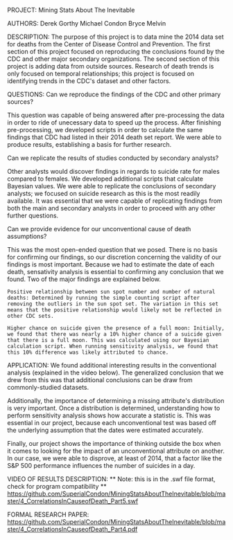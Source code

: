PROJECT: Mining Stats About The Inevitable

AUTHORS:
Derek Gorthy 
Michael Condon 
Bryce Melvin 


DESCRIPTION:
The purpose of this project is to data mine the 2014 data set for deaths from the Center of Disease Control and Prevention. The first section of this project focused on reproducing the conclusions found by the CDC and other major secondary organizations. The second section of this project is adding data from outside sources. Research of death trends is only focused on temporal relationships; this project is focused on identifying trends in the CDC's dataset and other factors.


QUESTIONS:
Can we reproduce the findings of the CDC and other primary sources?

  This question was capable of being answered after pre-processing the data in order to ride of unecessary data to speed up the process. After finishing pre-processing, we developed scripts in order to calculate the same findings that CDC had listed in their 2014 death set report. We were able to produce results, establishing a basis for further research.

Can we replicate the results of studies conducted by secondary analysts?

  Other analysts would discover findings in regards to suicide rate for males compared to females. We developed additional scripts that calculate Bayesian values. We were able to replicate the conclusions of secondary analysts; we focused on suicide research as this is the most readily available. It was essential that we were capable of replicating findings from both the main and secondary analysts in order to proceed with any other further questions.

Can we provide evidence for our unconventional cause of death assumptions?

  This was the most open-ended question that we posed. There is no basis for confirming our findings, so our discretion concerning the validity of our findings is most important. Because we had to estimate the date of each death, sensativity analysis is essential to confirming any conclusion that we found. Two of the major findings are explained below.

  	Positive relationship between sun spot number and number of natural deaths: Determined by running the simple counting script after removing the outliers in the sun spot set. The variation in this set means that the positive relationship would likely not be reflected in other CDC sets.

  	Higher chance on suicide given the presence of a full moon: Initially, we found that there was nearly a 10% higher chance of a suicide given that there is a full moon. This was calculated using our Bayesian calculation script. When running sensitivity analysis, we found that this 10% difference was likely attributed to chance.


APPLICATION:
We found additional interesting results in the conventional analysis (explained in the video below). The generalized conclusion that we drew from this was that additional conclusions can be draw from commonly-studied datasets. 

Additionally, the importance of determining a missing attribute's distribution is very important. Once a distribution is determined, understanding how to perform sensitivity analysis shows how accurate a statistic is. This was essential in our project, because each unconventional test was based off the underlying assumption that the dates were estimated accurately.

Finally, our project shows the importance of thinking outside the box when it comes to looking for the impact of an unconventional attribute on another. In our case, we were able to disprove, at least of 2014, that a factor like the S&P 500 performance influences the number of suicides in a day. 


VIDEO OF RESULTS DESCRIPTION:
** Note: this is in the .swf file format, check for program compatibility **
https://github.com/SuperialCondon/MiningStatsAboutTheInevitable/blob/master/4_CorrelationsInCauseofDeath_Part5.swf


FORMAL RESEARCH PAPER:
https://github.com/SuperialCondon/MiningStatsAboutTheInevitable/blob/master/4_CorrelationsInCauseofDeath_Part4.pdf
